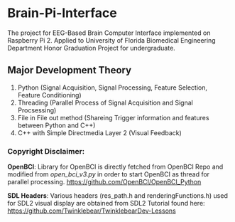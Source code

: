 # Brain-Pi-Interface
The project for EEG-Based Brain Computer Interface implemented on Raspberry Pi 2. Applied to University of Florida Biomedical Engineering Department Honor Graduation Project for undergraduate. 

## Major Development Theory
1. Python (Signal Acquisition, Signal Processing, Feature Selection, Feature Conditioning)
2. Threading (Parallel Process of Signal Acquisition and Signal Procsessing)
3. File in File out method (Shareing Trigger information and features between Python and C++)
4. C++ with Simple Directmedia Layer 2 (Visual Feedback)

### Copyright Disclaimer:
**OpenBCI**: Library for OpenBCI is directly fetched from OpenBCI Repo and modified from *open_bci_v3.py* in order to start OpenBCI as thread for parallel processing.
https://github.com/OpenBCI/OpenBCI_Python

**SDL Headers**: Various headers (res_path.h and renderingFunctions.h) used for SDL2 visual display are obtained from SDL2 Tutorial found here:
https://github.com/Twinklebear/TwinklebearDev-Lessons
